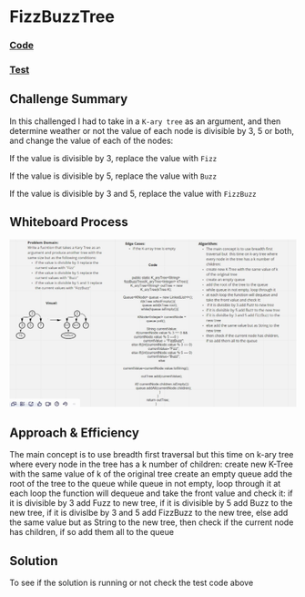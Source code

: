 # FizzBuzzTree

### [Code](../../lib/src/main/java/challenges/tree/FizzBuzzTree.java)

### [Test](../../lib/src/test/java/challenges/tree/FizzBuzzTreeTreeTest.java)

## Challenge Summary

In this challenged I had to take in a `K-ary tree` as an argument, and then  determine weather or not the value of each node is divisible by 3, 5 or both, and change the value of each of the nodes:

If the value is divisible by 3, replace the value with `Fizz`

If the value is divisible by 5, replace the value with `Buzz`

If the value is divisible by 3 and 5, replace the value with `FizzBuzz`

## Whiteboard Process

![FizzBuzz](FizzBuzz.JPG)

## Approach & Efficiency

The main concept is to use breadth first traversal but  this time on k-ary tree where every node in the tree has a k number of children:
create new K-Tree with the same value of k of the original tree
create an empty queue
add the root of the tree to the queue
while queue in not empty, loop through it
at each loop the function will dequeue and take the front value and check it:
if it is divisible by 3 add Fuzz to new tree,
if it is divisible by 5 add Buzz to the new tree,
if it is divislbe by 3 and 5 add FizzBuzz to the new tree,
else add the same value but as String to the new tree,
then check if the current node has children, if so add them all to the queue
## Solution

To see if the solution is running or not check the test code above